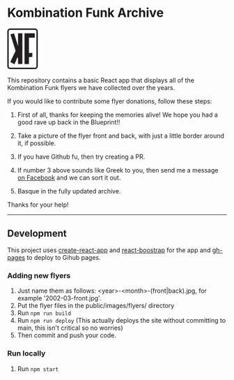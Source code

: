# Kombination Funk Archive

<img src="src/assets/img/kf-box-logo.svg" width="70"/>

This repository contains a basic React app that displays all of the Kombination Funk flyers we have collected over the years. 

If you would like to contribute some flyer donations, follow these steps:

1. First of all, thanks for keeping the memories alive! We hope you had a good rave up back in the Blueprint!!

2. Take a picture of the flyer front and back, with just a little border around it, if possible. 

3. If you have Github fu, then try creating a PR. 

4. If number 3 above sounds like Greek to you, then send me a message [on Facebook](https://www.facebook.com/chrismacp/) and we can sort it out. 

5. Basque in the fully updated archive.

Thanks for your help!



----



## Development 

This project uses [create-react-app](https://create-react-app.dev/) and [react-boostrap](https://react-bootstrap.netlify.app/docs) for the app and [gh-pages](https://www.npmjs.com/package/gh-pages) to deploy to Gihub pages.


### Adding new flyers

1. Just name them as follows: &lt;year&gt;-&lt;month&gt;-(front|back).jpg, for example '2002-03-front.jpg'.
2. Put the flyer files in the public/images/flyers/ directory
3. Run `npm run build`
4. Run `npm run deploy` (This actually deploys the site without committing to main, this isn't critical so no worries)
5. Then commit and push your code.


### Run locally

1. Run `npm start`


